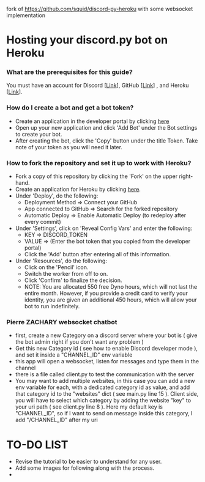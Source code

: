 fork of https://github.com/squid/discord-py-heroku with some websocket implementation

# Hosting your discord.py bot on Heroku
### What are the prerequisites for this guide?
You must have an account for Discord [[Link](https://discordapp.com/developers/applications/)], GitHub [[Link](https://github.com/join)] , and Heroku [[Link](https://signup.heroku.com/)].

### How do I create a bot and get a bot token?
* Create an application in the developer portal by clicking [here](https://discordapp.com/developers/applications/)
* Open up your new application and click 'Add Bot' under the Bot settings to create your bot.
* After creating the bot, click the 'Copy' button under the title Token. Take note of your token as you will need it later.

### How to fork the repository and set it up to work with Heroku?
* Fork a copy of this repository by clicking the 'Fork' on the upper right-hand.
* Create an application for Heroku by clicking [here](https://dashboard.heroku.com/new-app).
* Under 'Deploy', do the following:
  * Deployment Method => Connect your GitHub
  * App connected to GitHub => Search for the forked repository
  * Automatic Deploy => Enable Automatic Deploy (to redeploy after every commit)
* Under 'Settings', click on 'Reveal Config Vars' and enter the following:
  * KEY => DISCORD_TOKEN
  * VALUE => (Enter the bot token that you copied from the developer portal)
  * Click the 'Add' button after entering all of this information.
* Under 'Resources', do the following:
  * Click on the 'Pencil' icon.
  * Switch the worker from off to on.
  * Click 'Confirm' to finalize the decision.
  * NOTE: You are allocated 550 free Dyno hours, which will not last the entire month. However, if you provide a credit card to verify your identity, you are given an additional 450 hours, which will allow your bot to run indefinitely.

### Pierre ZACHARY websocket chatbot
* first, create a new Category on a discord server where your bot is ( give the bot admin right if you don't want any problem )
* Get this new Category id ( see how to enable Discord developer mode ), and set it inside a "CHANNEL_ID" env variable
* this app will open a websocket, listen for messages and type them in the channel
* there is a file called client.py to test the communication with the server
* You may want to add multiple websites, in this case you can add a new env variable for each, with a dedicated category id as value, and add that category id to the "websites" dict ( see main.py line 15 ). Client side, you will have to select which category by adding the website "key" to your uri path ( see client.py line 8 ). Here my default key is "CHANNEL_ID", so if I want to send on message inside this category, I add "/CHANNEL_ID" after my uri


# TO-DO LIST
* Revise the tutorial to be easier to understand for any user.
* Add some images for following along with the process.
* 